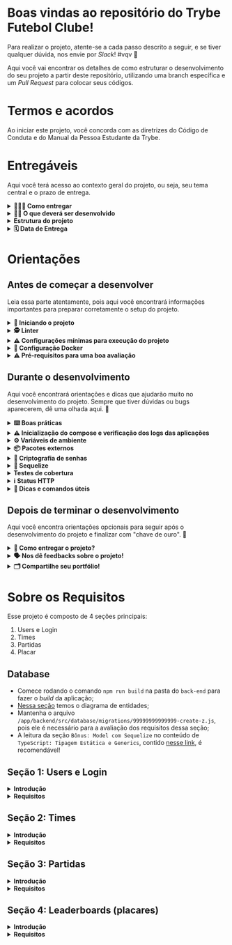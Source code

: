 # Boas vindas ao repositório do Trybe Futebol Clube!

Para realizar o projeto, atente-se a cada passo descrito a seguir, e se tiver qualquer dúvida, nos envie por _Slack_! #vqv 🚀

Aqui você vai encontrar os detalhes de como estruturar o desenvolvimento do seu projeto a partir deste repositório, utilizando uma branch específica e um _Pull Request_ para colocar seus códigos.

# Termos e acordos

Ao iniciar este projeto, você concorda com as diretrizes do Código de Conduta e do Manual da Pessoa Estudante da Trybe.

# Entregáveis

Aqui você terá acesso ao contexto geral do projeto, ou seja, seu tema central e o prazo de entrega.

<details>
  <summary><strong>🤷🏽‍♀️ Como entregar</strong></summary><br />

  Para entregar o seu projeto você deverá criar um *Pull Request* neste repositório.

  Lembre-se que você pode consultar nosso conteúdo sobre [Git & GitHub](https://app.betrybe.com/course/4d67f5b4-34a6-489f-a205-b6c7dc50fc16/) e nosso [Blog - Git & GitHub](https://blog.betrybe.com/tecnologia/git-e-github/) sempre que precisar!
</details>

<details>
<summary><strong>👨‍💻 O que deverá ser desenvolvido</strong></summary><br />

  ![Exemplo app front](assets/front-example.png)

  O `TFC` é um site informativo sobre partidas e classificações de futebol! ⚽️

  No time de desenvolvimento do `TFC`, seu *squad* ficou responsável por desenvolver uma API (utilizando o método `TDD`) e também integrar *- através do docker-compose -* as aplicações para que elas funcionem consumindo um banco de dados.

  Nesse projeto, você vai construir **um back-end dockerizado utilizando modelagem de dados através do Sequelize**. Seu desenvolvimento deve **respeitar regras de negócio** providas no projeto e **sua API deve ser capaz de ser consumida por um front-end já provido nesse projeto**.

  Para adicionar uma partida é necessário ter um _token_, portanto a pessoa deverá estar logada para fazer as alterações. Teremos um relacionamento entre as tabelas `teams` e `matches` para fazer as atualizações das partidas.

  O seu back-end deverá implementar regras de negócio para popular adequadamente a tabela disponível no front-end que será exibida para a pessoa usuária do sistema.

</details>

<details>
<summary><strong> Estrutura do projeto</strong></summary><br />

O projeto é composto de 4 entidades importantes para sua estrutura:

1️⃣ **Banco de dados:**
  - Será um container docker MySQL já configurado no docker-compose através de um serviço definido como `db`.
  - Tem o papel de fornecer dados para o serviço de _backend_.
  - Durante a execução dos testes sempre vai ser acessado pelo `sequelize` e via porta `3002` do `localhost`;
  - Você também pode conectar a um Cliente MySQL (Workbench, Beekeeper, DBeaver e etc), colocando as credenciais configuradas no docker-compose no serviço `db`.

2️⃣ **Back-end:**
 - Será o ambiente que você realizará a maior parte das implementações exigidas.
 - Deve rodar na porta `3001`, pois o front-end faz requisições para ele nessa porta por padrão;
 - Sua aplicação deve ser inicializada a partir do arquivo `app/backend/src/server.ts`;
 - Garanta que o `express` é executado e a aplicação ouve a porta que vem das variáveis de ambiente;
 - Todas as dependências extras (tal como `joi`, `boom`, `express-async-errors`...) devem ser listadas em `app/backend/packages.npm`.

3️⃣ **Front-end:**
  - O front já está concluído, não é necessário realizar modificações no mesmo. A única exceção será seu Dockerfile que precisará ser configurado.
  - Todos os testes a partir do requisito de login usam o `puppeteer` para simular uma pessoa acessando o site `http://localhost:3000/`;
  - O front se comunica com serviço de back-end pela url `http://localhost:3001` através dos endpoints que você deve construir nos requisitos.
  - Recomendamos que sempre que implementar um requisito no back-end acesse a página no front-end que consome a implementação para validar se está funcionando como esperado.

4️⃣ **Docker:**
  - O `docker-compose` tem a responsabilidade de unir todos os serviços conteinerizados (backend, frontend e db) e subir o projeto completo com o comando `npm run compose:up` ou `npm run compose:up:dev`;
  - Você **deve** configurar as `Dockerfiles` corretamente nas raízes do `front-end` e `back-end`, para conseguir inicializar a aplicação;

</details>

<details>
  <summary><strong> 🗓 Data de Entrega</strong></summary><br />

  * Projeto individual;
  * Serão `X` dias de projeto;
  * Data de entrega para avaliação final do projeto: `XX/XX/XXXX 14:00`.

</details>

# Orientações

## Antes de começar a desenvolver
Leia essa parte atentamente, pois aqui você encontrará informações importantes para preparar corretamente o setup do projeto.

<details>
<summary><strong> 🔰 Iniciando o projeto</strong></summary><br />

  1. Clone o repositório `Usar link SSH`

- Entre na pasta do repositório que você acabou de clonar:
  * `cd pasta-do-repositório`

  2. Instale as dependências [**Caso existam**]
  *`npm install`

  3. Crie uma branch a partir da branch `main`
 - Verifique se você está na branch `main`
  * Exemplo: `git branch`
- Se não estiver, mude para a branch `main`
  * Exemplo: `git checkout main`
- Agora crie uma branch à qual você vai submeter os `commits` do seu projeto

- Você deve criar uma branch no seguinte formato: `nome-de-usuario-nome-do-projeto`
  * Exemplo: `git checkout -b maria-sd-0x-trybe-futebol-clube`

  4. Adicione as mudanças ao _stage_ do Git e faça um `commit`
- Verifique que as mudanças ainda não estão no _stage_
  * Exemplo: `git status` (deve aparecer listada a pasta _maria_ em vermelho)
- Adicione o novo arquivo ao _stage_ do Git
        * Exemplo:
          * `git add .` (adicionando todas as mudanças - _que estavam em vermelho_ - ao stage do Git)
          * `git status` (deve aparecer listado o arquivo _maria/README.md_ em verde)
- Faça o `commit` inicial
  * Exemplo:
          * `git commit -m 'iniciando o projeto x'` (fazendo o primeiro commit)
          * `git status` (deve aparecer uma mensagem tipo _nothing to commit_ )

  5. Adicione a sua branch com o novo `commit` ao repositório remoto
- Usando o exemplo anterior: `git push -u origin joaozinho-sd-0x-trybe-futebol-clube`

  6. Crie um novo `Pull Request` _(PR)_
- Vá até a página de _Pull Requests_ do [repositório no GitHub](https://github.com/tryber/sd-0x-project-[nome-do-projeto]/pulls)
- Clique no botão verde _"New pull request"_
- Clique na caixa de seleção _"Compare"_ e escolha a sua branch **com atenção**
- Clique no botão verde _"Create pull request"_
- Adicione uma descrição para o _Pull Request_ e clique no botão verde _"Create pull request"_
- Volte até a [página de _Pull Requests_ do repositório](https://github.com/tryber/sd-0x-project-[nome-do-projeto]/pulls) e confira que o seu _Pull Request_ está criado

</details>

<details>
<summary><strong>🕵️ Linter</strong></summary><br />

Para garantir a qualidade do código, usaremos o [ESLint](https://eslint.org/) para fazer a sua análise estática.

Este projeto já vem com as dependências relacionadas ao _linter_ configuradas nos arquivos `package.json` nos seguintes caminhos:

- `sd-0x-trybe-futebol-clube/app/backend/package.json`

Para rodar o `ESLint` em um projeto, basta executar o comando `npm install` dentro do projeto e depois `npm run lint`. Se a análise do `ESLint` encontrar problemas no seu código, tais problemas serão mostrados no seu terminal. Se não houver problema no seu código, nada será impresso no seu terminal.

Você também pode instalar o plugin do `ESLint` no `VSCode`: bastar ir em extensions e baixar o [plugin `ESLint`](https://marketplace.visualstudio.com/items?itemName=dbaeumer.vscode-eslint).

⚠️**Atenção:** Pull Requests com issues de linter não serão avaliadas. Atente-se para resolvê-las antes de finalizar o desenvolvimento.

</details>



<details>
<summary><strong> ⚠️ Configurações mínimas para execução do projeto</strong></summary><br />

Na sua máquina você deve ter:

 - Sistema Operacional Distribuição Unix
 - Node versão 16
 - Docker
 - Docker-compose versão >=1.29.2

➡️ O `node` deve ter versão igual ou superior à `16.15.0 LTS`:
  - Para instalar o nvm, [acesse esse link](https://github.com/nvm-sh/nvm#installing-and-updating);
  - Rode os comandos abaixo para instalar a versão correta de `node` e usá-la:
    - `nvm install 16 --lts`
    - `nvm use 16`
    - `nvm alias default 16`

➡️ O`docker-compose` deve ter versão igual ou superior à`ˆ1.29.2`:
  * Use esse [link de referência para realizar a instalação corretamente no ubuntu](https://app.betrybe.com/course/back-end/docker/orquestrando-containers-com-docker-compose/6e8afaef-566a-47f2-9246-d3700db7a56a/conteudo/0006a231-1a10-48a2-ac82-9e03e205a231/instalacao/abe40727-6310-4ad8-bde6-fd1e919dadc0?use_case=side_bar);
  * Acesse o [link da documentação oficial com passos para desinstalar] (https://docs.docker.com/compose/install/#uninstallation) caso necessário.

</details>

<details>
<summary><strong>🐳 Configuração Docker</strong></summary><br />

  ### Docker e Docker-compose

  ⚠ O seu docker-compose precisa estar na versão 1.29 ou superior.  ⚠
[Veja aqui a documentação para atualizar o docker-compose.](https://docs.docker.com/compose/install/)

⚠️ **Crie os arquivos dockerfile:**

  - As pastas `frontend/` e `backend/` devem possuir um arquivo `Dockerfile` cada, configurados corretamente para a aplicação começar a rodar. Sem essa etapa concluída o _docker-compose_ não irá funcionar.

⚠️ **Atenção:**

- Seu projeto vai conter um arquivo `docker-compose.yml` que será utilizado pelo avaliador para realizar o _build_ da aplicação, você **não** deve alterá-lo ou excluí-lo.
- O arquivo `docker-compose.yml` também pode ser utilizado para executar a aplicação na sua máquina local, para isso é necessário executar o comando `npm run compose:up` na raiz do projeto.
- Recomendamos que enquanto desenvolve o projeto prefira o usar o comando `npm run compose:up:dev` pois, diferente do comando anterior, este comando está configurado para compartilhar volumes com o _docker_ e também utiliza o _script_ que realiza o _live-reload_ ao fazer modificações no _back-end_. Somente quando instalar uma nova depêndencia ou alterar algum arquivo na raiz do backend, você deverá realizar o re-build do seu compose, pois o volume está mapeando somente alterações dentro da pasta `src` Você pode verificar essas configurações explorando o arquivo `docker-compose.dev.yml` e comparar com `docker-compose.yml`


>  👀 **De olho na dica:**
> Lembre-se, você pode revisitar os conteúdos sobre Docker:
> - [Dockerfile](https://app.betrybe.com/course/back-end/docker/manipulacao-e-criacao-de-imagens-no-docker/e92d2393-3508-43ab-8a67-2b2516d25864) (Seção Dockerfile - Comandos Básicos)
> - [docker-compose](https://app.betrybe.com/course/back-end/docker/orquestrando-containers-com-docker-compose/6e8afaef-566a-47f2-9246-d3700db7a56a) (Seção Compose File - Parte I)
> - [Manipulação e Criação de Imagens no Docker](https://app.betrybe.com/course/back-end/docker/manipulacao-e-criacao-de-imagens-no-docker/e92d2393-3508-43ab-8a67-2b2516d25864)
</details>

<details>
  <summary><strong>⚠️ Pré-requisitos para uma boa avaliação</strong></summary><br />



 ▶️ **Premissas gerais:**

Considere que para TODOS OS REQUISITOS, EXCETO os de testes de cobertura:
 - Dentro do container `app_backend`, o avaliador irá verificar:
    - **Que é possível rodar o `tsc` ("TypeScript Compiler") sem erros**, através do script `npm run build`, da própria aplicação back-end;
      - **Que o `tsc` deve gerar um arquivo `./build/database/config/database.js`** dentro do container `app_backend`;
      - Considere a leitura da seção `Bônus: Model com Sequelize` no conteúdo de *TypeScript*: `Tipagem Estática e Generics` [nesse link](https://app.betrybe.com/course/back-end/typescript/tipagem-estatica-e-generics/68eccf60-a982-4455-837d-da31e8726be5).
    - **Que é possível restaurar e popular o banco de dados** utilizando o `sequelize-cli`, a partir do arquivo de configuração `./build/database/config/database.js`, utilizando o script `npm run db:reset`, da própria aplicação back-end.
      - ⚠️ Note:
        -  Os seeds já foram providos em `./app/backend/src/database/seeders`, **porém, precisam ser renomeados** *(remoção do underline (`_`), do final do arquivo)* para que possam ser reconhecidos pelo `sequelize-cli`, a medida que as respectivas `migrations` forem criadas;
        - Existe uma `migration` com nome `./app/backend/src/database/migrations/99999999999999-create-z.js` responsável por indicar que o banco foi criado corretamente e está funcionando. **Não apague ou renomeie essa migration**;

⚠️ Configurar o `Dockerfile`, do _front-end_ e _back-end_, **não** será suficientes para que a aplicação execute corretamente. Também será necessário criar as _migrations_ e descomentar o underscore (`_`) nas _seeders_, para que seu projeto seja executável via Docker.

⚠️ **A partir do 3º requisito**, a aplicação de front-end deve estar **rodando em um container**, de forma que a mesma tentará consumir sua aplicação back-end (**que deve estar saudável**, considerando os pontos anteriores).

⚠️ Para que esse projeto seja avaliado corretamente, **sua aplicação deve ter um funcionamento mínimo**. Isso porque o avaliador **vai executar um teste de usabilidade E2E** (End-to-end, ou Ponto a ponto).

> Leia mais sobre esse tipo de teste [nesse link](https://app.betrybe.com/course/real-life-engineer/e2e_tests_puppeteer)*, acompanhado de validações adicionais *(Compilação do TypeScript e inicialização do Sequelize)* que podem ser acompanhados pelo uso do script `npm run test:debug`;

</details>

## Durante o desenvolvimento

Aqui você encontrará orientações e dicas que ajudarão muito no desenvolvimento do projeto. Sempre que tiver dúvidas ou bugs aparecerem, dê uma olhada aqui. 👀

<details>
<summary><strong> ⌨️ Boas práticas </strong></summary><br/>

* Versione seu projeto

  * Faça `commits` das alterações que você fizer no código regularmente;

  * Lembre-se de sempre após um (ou alguns) `commits` atualizar o repositório remoto.

  * Os comandos que você utilizará com mais frequência são:
    1. `git status` _(para verificar o que está em vermelho - fora do stage - e o que está em verde - no stage)_;
    2. `git add` _(para adicionar arquivos ao stage do Git)_;
    3. `git commit` _(para criar um commit com os arquivos que estão no stage do Git)_;
    4. `git push -u nome-da-branch` _(para enviar o commit para o repositório remoto na primeira vez que fizer o `push` de uma nova branch)_;
    5. `git push` _(para enviar o commit para o repositório remoto após o passo anterior)_.

</details>

<details>
<summary><strong> ⚠️ Inicialização do compose e verificação dos logs das aplicações </strong></summary><br />

- Considerando o uso do parâmetro `healthcheck` em cada container do seu `docker-compose.yml`, a inicialização dos containers deve aguardar o comando de status de saúde (o que valida se aquele container está operacional ou não):
  - No container `db`, representado por um comando `ping` no banco de dados;
  - No back-end, representado por um comando `lsof`, que vai procurar aplicações ativas na porta definida (por padrão, no caso `3001`);
  - No front-end, representado por um comando `lsof`, que vai procurar aplicações ativas na porta definida (por padrão, no caso `3000`).

- Caso os containers respeitem as premissas anteriores, os mesmos devem ser criados sem maiores problemas:

![Criação dos containers concluída com sucesso!](assets/compose-status-01.png)

- Em caso de algum problema (no back-end, por exemplo), você deve se deparar com alguma mensagem do tipo:

![Erro no status de saúde do container do back-end](assets/compose-status-03.png)

> ⚠️ Lembre-se, não cabe ao avaliador de usabilidade dizer qual é o problema específico na sua aplicação, **portanto, cabe aqui investigar o problema**, sempre considerando as premissas anteriores.
- Nesse caso, a partir da pasta `./app` (onde está seu *docker-compose*), é possível rodar o comando `docker-compose logs` (Para ver todos os status) ou `docker-compose logs <nome-do-seu-serviço>` (Para mostrar somente o de um escopo específico).
  - ⚠️ é indicado remover o parâmetro `restart: 'always'` do seu serviço, para que o mesmo não polua seus logs;
  - No nosso contexto, rodando o comando `docker-compose logs backend`:

![docker-compose logs backend](assets/compose-status-04.png)

> Aqui não houve problema com o `tsc`, porém a senha para acesso ao banco pelo sequelize estava errada.

 #### ⚠️ **Inicie seu `docker-compose` antes de testar localmente!** ⚠️

  Os testes vão utilizar a sua aplicação do compose para fazer as validações, portanto **é essencial que ela esteja funcionando corretamente** para que os testes passem!

  - Para isso, garanta que as aplicações, tanto do back, quanto do front-end, possuem arquivos `Dockerfile` válidos;
  - Utilize os scripts de apoio `npm run compose:up` / `npm run compose:down`, para facilitar a execução do seu *compose*.

</details>

<details id='Variaveis-de-ambiente'>
<summary><strong> ⚙️ Variáveis de ambiente </strong></summary><br />

  **No diretório `app/backend/` renomeie o arquivo `.env.example` para `.env` e configure os valores de acordo com o cenário do seu ambiente (credenciais de banco de dados, secrets desejadas e etc)**. Isso vai permitir que você inicialize a aplicação fora do _container_ e ela se conecte com seu banco local caso deseje.
 > `./app/backend/.env.example`
  ```txt
  JWT_SECRET=jwt_secret
  APP_PORT=3001
  DB_USER=seu_user
  DB_PASS=sua_senha
  DB_HOST=localhost
  DB_PORT=3306
  ```

  **⚠️ Variáveis de ambiente além das especificadas acima não são suportadas, pois não são esperadas pelo avaliador do projeto. ⚠️**

  **⚠️ Não defina variável de ambiente para o nome do banco, o mesmo deve se manter com o nome `TRYBE_FUTEBOL_CLUBE`. ⚠️**

</details>

<details>
<summary><strong> 📦 Pacotes externos</strong></summary><br />

* ⚠️ **As alterações que você fizer no arquivo `app/backend/packages.json` serão descartadas no momento da avaliação, caso queira instalar pacotes adicionais ao back-end, utilize o arquivo `app/backend/packages.npm`, separando os pacotes por espaços ou quebras de linha.** Exemplo:

  ```text
  joi
  cors
  @types/cors
  ```

</br>

</details>

<details id='Criptografia-de-senhas'>
<summary><strong>🔐 Criptografia de senhas </strong></summary><br />

⚠️ A biblioteca utilizada para criptografar a senha no banco de dados é a `bcryptjs` [bcryptjs npm](https://www.npmjs.com/package/bcryptjs) e que já vem instalada no projeto e não deve ser alterada ou substituída. Recomendamos que explore os recursos da biblioteca na documentação para implementar no projeto ao cadastrar um usuário e ao realizar login ⚠️

</details>

<details id='sequelize'>
  <summary><strong>🎲 Sequelize</strong></summary>
  <br/>

  Para o desenvolvimento, o time de produto disponibilizou um *Diagrama de Entidade-Relacionamento (DER)* para construir a modelagem do banco de dados. Com essa imagem você já consegue saber:
  - Como nomear suas tabelas e colunas;
  - Quais são os tipos de suas colunas;
  - Relações entre tabelas.

    ![Exemplo banco de dados](assets/er-diagram.png)

  ⚠️ O `package.json` do diretório `app/backend` contém um script `db:reset` que é responsável por "dropar" o banco, recriar e executar as _migrations_ e _seeders_. Você pode executá-lo com o commando `npm run db:reset` se por algum motivo precisar recriar a base de dados;

  ⚠️ Já existem _seeders_ prontas em `app/backend/src/database/seeders`. Você também pode usá-las como referência para criar suas _migrations_ de acordo com os campos e tabelas que as _seeders_ irão popular.  Assim que criar uma _migration_ você deve renomear a _seeder_ correspondente retirando o underline (`_`) ao fim dela, assim o script `db:reset` vai usá-la nos testes e você se certificará se sua _migration_ funcionou como o esperado.

  ⚠️ Quaisquer execução referente ao sequelize-cli deve ser realizada dentro do diretório `app/backend`. Certifique-se de que antes de rodar comandos do sequelize já exista uma versão compilada do back-end (diretório `app/build`), caso contrário basta executar `npm run build` para compilar. O sequelize só funcionará corretamente se o projeto estiver compilado.

  ⚠️ **O sequelize já foi inicializado, portanto NÃO é necessário executar o `sequelize init` novamente**

</details>


<details id='testes-de-cobertura'>
  <summary><strong> Testes de cobertura </strong></summary><br/>

  A construção de testes de cobertura no back-end deve ser feita em *TypeScript*, utilizando `mocha`, `chai` e `sinon`, na pasta `app/backend/src/tests/`, conforme o exemplo em `app/backend/src/tests/change.me.test.ts` *(aqui considerando um teste de integração)*:

  ```typescript
  import * as sinon from 'sinon';
  import * as chai from 'chai';
  // @ts-ignore
  import chaiHttp = require('chai-http');

  import { app } from '../app';
  import Example from '../database/models/ExampleModel';

  import { Response } from 'superagent';

  chai.use(chaiHttp);

  const { expect } = chai;

  describe('Seu teste', () => {
    /**
     * Exemplo do uso de stubs com tipos
     */

    // let chaiHttpResponse: Response;

    // before(async () => {
    //   sinon
    //     .stub(Example, "findOne")
    //     .resolves({
    //       ...<Seu mock>
    //     } as Example);
    // });

    // after(()=>{
    //   (Example.findOne as sinon.SinonStub).restore();
    // })

    // it('...', async () => {
    //   chaiHttpResponse = await chai
    //      .request(app)
    //      ...

    //   expect(...)
    // });

    it('Seu sub-teste', () => {
      expect(false).to.be.eq(true);
    });
  });
  ```

  Os testes devem cobrir todos os arquivos contidos em `app/backend/src`, com exceção daqueles que já foram entregues com o projeto.

  Para rodar testes de cobertura no seu back-end, utilize o comando: `npm run test:coverage`.

</details>

<details>
  <summary><strong>ℹ️ Status HTTP</strong></summary><br />

  Tenha em mente que todas as "respostas" devem respeitar os [status do protocolo HTTP](https://developer.mozilla.org/pt-BR/docs/Web/HTTP/Status), com base no que o REST prega.

  Alguns exemplos:

  - Requisições que precisam de token mas não o receberam devem retornar um código de `status 401`;

  - Requisições que não seguem o formato pedido pelo servidor devem retornar um código de `status 400`;

  - Um problema inesperado no servidor deve retornar um código de `status 500`;

  - Um acesso ao criar um recurso, no nosso caso usuário ou partida, deve retornar um código de `status 201`.

  - Quando solicitado algo que não existe no banco, deve retornar um código de `status 404`.

</details>


<details>
  <summary><strong> 👀 Dicas e comandos úteis </strong></summary><br />

  - Quando um Workspace é inicializado na raiz do projeto, são apresentados alguns erros no Typescript. Para que o editor consiga sincronizar corretamente as configurações do `tsconfig.json`, é necessário iniciar um novo Workspace dentro do diretório `backend`.  Sempre que o VSCode apresentar algum erro de configuração do Typescript, certifique-se de que está usando o Workspace correto.
  - Ao rodar o comando `npm install` na pasta raiz do projeto você automaticamente estará **instalando suas aplicações (front e back)**;
  - Você pode **instalar suas aplicações (front e back)** rodando o comando `npm run install:apps` na pasta raiz do projeto;
  - Você pode rodar o avaliador **mostrando as operações que o navegador vai fazer no front-end** durante os testes E2E utilizando o comando `npm run test:browser`;
  - Você pode **debugar alguns erros do avaliador** (como por exemplo a validação do banco de dados, ou da compilação do TS), onde são *printadas* na tela algumas infos adicionais, utilizando o comando `npm run test:debug`;
  - Você pode **subir ou descer uma aplicação do compose**, utilizando `npm run` com os scripts `compose:up`, `compose:down`, ou `compose:up:dev`, `compose:down:dev`;
  - Os comando de _compose_ anteriores estão configurados para executar o _docker-compose_ com o terminal desanexado (detached mode `-d`). Caso queira acompanhar os logs de um serviço em tempo real pelo terminal, basta executar `npm run logs [nome_do_servico]` onde _nome_do_servico_ é opcional e pode receber os serviços _backend_, _frontend_ ou _db_
  - Para criação da API com TS + POO, **recomenda-se fazer ou relembrar os exercícios** do conteúdo de POO e SOLID, especificamente o do dia de `SOLID - Introdução e Princípios S, O e D`, [nesse link](https://app.betrybe.com/course/back-end/poo-solid/solid-introducao-e-principios-s-o-e-d/d63831d8-f791-447d-9227-29e3b0ad6130/exercicios/afe9bcbb-769e-4a68-9e67-9267f631f83d).

</details>

## Depois de terminar o desenvolvimento

Aqui você encontra orientações opcionais para seguir após o desenvolvimento do projeto e finalizar com "chave de ouro". 🔑

<details>
  <summary><strong>🤝 Como entregar o projeto?</strong></summary><br/>

  Para "entregar" seu projeto, siga os passos a seguir:

  - Vá até a página DO SEU Pull Request, adicione a label de "code-review" e marque seus colegas
    - No menu à direita, clique no *link* "Labels" e escolha a label code-review
    - No menu à direita, clique no *link* "Assignees" e escolha o seu usuário
    - No menu à direita, clique no *link* "Reviewers" e digite students, selecione o time tryber/students-sd-0x

 ➡️ Se ainda houver alguma dúvida sobre como entregar seu projeto, [aqui tem um video explicativo](https://vimeo.com/362189205).

⚠️**Atenção:** lembre-se de garantir que todas as _issues_ comentadas pelo Linter estão resolvidas!

</details>

<details>
  <summary><strong>🗣 Nos dê feedbacks sobre o projeto!</strong></summary><br />

Ao finalizar e submeter o projeto, não se esqueça de avaliar sua experiência preenchendo o formulário.
**Leva menos de 3 minutos!**

[FORMULÁRIO DE AVALIAÇÃO DE PROJETO](https://be-trybe.typeform.com/to/ZTeR4IbH)

⚠️**Atenção** o avaliador automático não necessariamente avalia seu projeto na ordem em que os requisitos aparecem no readme. Isso acontece para deixar o processo de avaliação mais rápido. Então, não se assuste se isso acontecer, ok?

</details>

<details>
  <summary><strong>🗂 Compartilhe seu portfólio!</strong></summary><br />

  Você sabia que o LinkedIn é a principal rede social profissional e compartilhar o seu aprendizado lá é muito importante para quem deseja construir uma carreira de sucesso? Compartilhe esse projeto no seu LinkedIn, marque o perfil da Trybe (@trybe) e mostre para a sua rede toda a sua evolução.


<br/>
</details>
</details>

# Sobre os Requisitos

Esse projeto é composto de 4 seções principais:
1. Users e Login
2. Times
3. Partidas
4. Placar

## Database
  - Comece rodando o comando `npm run build` na pasta do `back-end` para fazer o _build_ da aplicação;
  - [Nessa seção](#sequelize) temos o diagrama de entidades;
  - Mantenha o arquivo `/app/backend/src/database/migrations/99999999999999-create-z.js`, pois ele é necessário para a avaliação dos requisitos dessa seção;
  - A leitura da seção `Bônus: Model com Sequelize` no conteúdo de `TypeScript: Tipagem Estática e Generics`, contido [nesse link](https://app.betrybe.com/course/back-end/typescript/tipagem-estatica-e-generics/68eccf60-a982-4455-837d-da31e8726be5), é recomendável!

## Seção 1: Users e Login

<details>
  <summary><strong> Introdução </strong></summary>

- A rota utilizada deve ser (`/login`);

- A rota deve receber os campos `email` e `password` e esses campos devem ser validados no banco de dados:
  - O campo `email` deve receber um email válido;
  - O Campo `password` deve ter mais de 6 caracteres.

- O body da requisição deve conter o seguinte formato:
  ```json
  {
    "email": "string",
    "password": "string"
  }
  ```

</details>

<details>
  <summary><strong> Requisitos </strong></summary>

### 1 - Desenvolva em `/app/backend/src/database` nas pastas correspondentes, uma migration e um model para a tabela `users`

  - O avaliador consultará os dados da tabela `users`, verificando se ela contém os dados iniciais corretos. [Nessa seção](#sequelize) temos o diagrama de entidades;

### 2 - (`TDD`) Desenvolva testes que cubram no mínimo 5% dos arquivos back-end em `/src`, com um mínimo de 7 linhas cobertas

  **Sugestões:**
  - Baseando-se no contrato do endpoint `/login` **do próximo requisito**, inicie um teste de integração utilizando a metodologia `TDD` com a implementação do requisito seguinte;
  - Nesse primeiro momento, foque em desenvolver o que pede o requisito, progredindo gradualmente a partir disso;
  - Para tanto, utilize/altere o arquivo de referência `app/backend`/src`/tests/change.me.test.ts`;
  - Veja a seção de [Testes de cobertura](#testes-de-cobertura) para mais detalhes.

### 3 - Desenvolva o endpoint `/login` no back-end de maneira que ele permita o acesso com dados válidos no front-end

  - A rota de ser do tipo `POST`;

  - O avaliador verificará se é possível fazer o login com dados corretos e que, após o acesso, será redirecionado para a tela de jogos.

- As senhas que existem no banco de dados estão encriptadas. Veja a [seção de Criptografia de Senhas](#Criptografia-de-senhas) para mais detalhes de como comparar a senha do banco com a senha do corpo da requisição.

- Se o login foi feito com sucesso, o resultado retornado deverá ser similar ao exibido abaixo, com um status http `200`:
  ```json
  {
    "token": "eyJhbGciOiJIUzI1NiIsInR5cCI6IkpXVCJ9.eyJpZCI6MSwicm9sZSI6ImFkbWluIiwiaWF0IjoxNjU0NTI3MTg5fQ.XS_9AA82iNoiVaASi0NtJpqOQ_gHSHhxrpIdigiT-fc" // Aqui deve ser o token gerado pelo backend.
  }
  ```

### 4 - (`TDD`) Desenvolva testes que cubram no mínimo 10% dos arquivos back-end em `/src`, com um mínimo de 19 linhas cobertas

  **Sugestão:**
  - Evolua os testes de integração da sua rota `/login`, utilizando o método `TDD`, agora considerando **o contrato do próximo requisito**.

### 5 - Desenvolva o endpoint `/login` no back-end de maneira que ele não permita o acesso sem informar um email no front-end

  - O avaliador verificará se fazer o login sem um email, haverá o retorno de status _bad request_.

  - Se o login não tiver o campo "email", o resultado retornado deverá ser a mensagem abaixo, com um status http `400`:
  ```json
    { "message": "All fields must be filled" }
  ```

### 6 - (`TDD`) Desenvolva testes que cubram no mínimo 15% dos arquivos back-end em `/src`, com um mínimo de 25 linhas cobertas

  **Sugestão:**
  - Evolua os testes de integração da sua rota `/login`, utilizando o método `TDD`, agora considerando **o contrato do próximo requisito**.

### 7 - Desenvolva o endpoint `/login` no back-end de maneira que ele não permita o acesso sem informar uma senha no front-end

  - O avaliador verificará se fazer login sem senha, o retorno será status _bad request_.

  - Se o login não tiver o campo "password", o resultado retornado deverá ser conforme exibido abaixo, com um status http `400`:
  ```json
    { "message": "All fields must be filled" }
  ```


### 8 - (`TDD`) Desenvolva testes que cubram no mínimo 20% dos arquivos back-end em `/src`, com um mínimo de 35 linhas cobertas

  **Sugestão:**
  - Evolua os testes de integração da sua rota `/login`, utilizando o método `TDD`, agora considerando **o contrato do próximo requisito**.

### 9 - Desenvolva o endpoint `/login` no back-end de maneira que ele não permita o acesso com um email inválido no front-end

  - O avaliador verificará se fazer o login com um email incorreto retornará status não-autorizado.

  - Se o login tiver o "email" **inválido**, o resultado retornado será similar ao exibido abaixo, com um status http `401`:
  ```json
    { "message": "Incorrect email or password" }
  ```


### 10 - (`TDD`) Desenvolva testes que cubram no mínimo 30% dos arquivos back-end em `/src`, com um mínimo de 45 linhas cobertas

  **Sugestão:**
  - Evolua os testes de integração da sua rota `/login`, utilizando o método `TDD`, agora considerando **os contratos dos próximos dois requisitos**.

### 11 - Desenvolva o endpoint `/login` no back-end de maneira que ele não permita o acesso com uma senha inválida no front-end

  - O avaliador verificará se fazer o login com uma senha incorreta retornará status não-autorizado.

  - Se o login tiver a "senha" **inválida**, o resultado retornado deverá ser conforme exibido abaixo, com um status http `401`:
  ```json
    { "message": "Incorrect email or password" }
  ```

### 12 - Desenvolva o endpoint `/login/validate` no back-end de maneira que ele retorne os dados corretamente no front-end

  - Deve ser uma rota `GET` que receba um `header` com parâmetro `authorization`, onde ficará armazenado o token gerado no login;

  - O avaliador verificará se ao tentar bater na rota com um token válido, o mesmo retornará o tipo de usuário.

  A resposta deve ser de status `200` com um `objeto` contendo a `role` do *user*:
  ```json
    { "role": "admin" }
  ```

</details>

## Seção 2: Times

<details>
  <summary><strong> Introdução </strong></summary>

 - Os requisitos a seguir consideram o consumo da rota `/teams` para retornar os nomes dos times associados à partida na renderização do front-end

</details>

<details>
  <summary><strong> Requisitos </strong></summary>

### 13 - (`TDD`) Desenvolva testes que cubram no mínimo 45% dos arquivos back-end em `/src`, com um mínimo de 70 linhas cobertas

  **Sugestão:**
  - Crie um novo teste de integração, agora da sua rota `/teams`, utilizando o método `TDD`, considerando **os contratos dos próximos dois requisitos**. [Nessa seção](#sequelize) temos o diagrama de entidades.

### 14 - Desenvolva em `/app/backend/src/database` nas pastas correspondentes, uma migration e um model para a tabela de `teams`

  - O avaliador consultará os dados da tabela `teams`, verificando se ela contém os dados iniciais corretos. [Nessa seção](#sequelize) temos o diagrama de entidades.

### 15 - Desenvolva o endpoint `/teams` no back-end de forma que ele possa retornar todos os times corretamente

  - Deve ser uma rota `GET` com resposta com status `200` e com um `json` contendo o retorno no seguinte modelo:

```json
[
  {
    "id": 1,
    "teamName": "Avaí/Kindermann"
  },
  {
    "id": 2,
    "teamName": "Bahia"
  },
  {
    "id": 3,
    "teamName": "Botafogo"
  },
  ...
]
```

### 16 - Desenvolva o endpoint `/teams/:id` no back-end de forma que ele possa retornar dados de um time específico

  - Deve ser uma rota `GET` com resposta com status `200` e com um `json` contendo o retorno no seguinte modelo:

```json
{
  "id": 5,
  "teamName": "Cruzeiro"
}
```

### 17 - (`TDD`) Desenvolva testes que cubram no mínimo 60% dos arquivos back-end em `/src`, com um mínimo de 80 linhas cobertas

  **Sugestão:**
  - Crie um novo teste de integração, agora da sua rota `/matches`, utilizando o método `TDD`, agora considerando **os contratos dos próximos três requisitos**.

</details>

## Seção 3: Partidas

<details>
  <summary><strong> Introdução </strong></summary>

  - Para os requisitos de criação de partidas, é necessário que a rota `/matches` funcione corretamente.

</details>

<details>
  <summary><strong> Requisitos </strong></summary>

### 18 - Desenvolva em `/app/backend/src/database` nas pastas correspondentes, uma migration e um model para a tabela de `matches`

  - O avaliador consultará os dados da tabela `matches`, verificando se ela contém os dados iniciais corretos. [Nessa seção](#sequelize) temos o diagrama de entidades.

### 19 - Desenvolva o endpoint `/matches` de forma que os dados apareçam corretamente na tela de partidas no front-end.

  - A rota deve ser um `GET` e retorna uma lista de partidas;

  - Será validado que a página apresentará todos os dados de partidas sem nenhum filtro.

    Exemplo de retorno:
    ```json
    [
      {
        "id": 1,
        "homeTeam": 16,
        "homeTeamGoals": 1,
        "awayTeam": 8,
        "awayTeamGoals": 1,
        "inProgress": false,
        "teamHome": {
          "teamName": "São Paulo"
        },
        "teamAway": {
          "teamName": "Grêmio"
        }
      },
      ...
      {
        "id": 41,
        "homeTeam": 16,
        "homeTeamGoals": 2,
        "awayTeam": 9,
        "awayTeamGoals": 0,
        "inProgress": true,
        "teamHome": {
          "teamName": "São Paulo"
        },
        "teamAway": {
          "teamName": "Internacional"
        }
      }
    ]
    ```

  - **OBS:** Você deverá definir os relacionamentos para ```teamHome``` e ```teamAway``` somente na model de partidas.

### 20 - Desenvolva o endpoint `/matches` de forma que seja possível filtrar as partidas em andamento na tela de partidas do front-end

  - A rota deverá ser do tipo `GET` e retornar uma lista de partidas filtradas;

  - Será validado que, ao escolher a opção de partidas em andamento, serão filtradas todas as partidas em andamento;

  - Essa requisição deverá usar `query string` para definir o parâmetro:
    ex: `matches?inProgress=true`

  Exemplo de retorno da requisição:
  ```json
  [
    {
      "id": 41,
      "homeTeam": 16,
      "homeTeamGoals": 2,
      "awayTeam": 9,
      "awayTeamGoals": 0,
      "inProgress": true,
      "teamHome": {
        "teamName": "São Paulo"
      },
      "teamAway": {
        "teamName": "Internacional"
      }
    },
    {
      "id": 42,
      "homeTeam": 6,
      "homeTeamGoals": 1,
      "awayTeam": 1,
      "awayTeamGoals": 0,
      "inProgress": true,
      "teamHome": {
        "teamName": "Ferroviária"
      },
      "teamAway": {
        "teamName": "Avaí/Kindermann"
      }
    }
  ]
  ```

### 21 - Desenvolva o endpoint `/matches` de forma que seja possível filtrar as partidas finalizadas na tela de partidas do front-end

  - A rota deverá ser do tipo `GET` e retornar uma lista de partidas filtradas;

  - Será validado que,ao escolher a opção de partidas finalizadas, serão filtradas todas as partidas finalizadas;

  - Essa requisição deverá usar `query string` para definir o parâmetro.
    ex: `matches?inProgress=false`

  Exemplo de retorno da requisição:
  ```json
  [
    {
      "id": 1,
      "homeTeam": 16,
      "homeTeamGoals": 1,
      "awayTeam": 8,
      "awayTeamGoals": 1,
      "inProgress": false,
      "teamHome": {
        "teamName": "São Paulo"
      },
      "teamAway": {
        "teamName": "Grêmio"
      }
    },
    {
      "id": 2,
      "homeTeam": 9,
      "homeTeamGoals": 1,
      "awayTeam": 14,
      "awayTeamGoals": 1,
      "inProgress": false,
      "teamHome": {
        "teamName": "Internacional"
      },
      "teamAway": {
        "teamName": "Santos"
      }
    }
  ]
  ```

### 22 - (`Bônus`; `TDD`) Desenvolva testes que cubram no mínimo 80% dos arquivos back-end em `/src`, com um mínimo de 100 linhas cobertas

  **Sugestão:**
  - Evolua os testes de integração da sua rota `/matches`, utilizando o método `TDD`, agora considerando **o contrato dos próximos requisitos**.

### 23 - Desenvolva o endpoint `/matches` de modo que seja possível salvar uma partida com o status de inProgress como true no banco de dados

  - A rota deverá ser do tipo `POST` e retornar a partida inserida no banco de dados;

  - Será validado que é possível salvar um jogo no banco de dados e ver o jogo na página de jogos;

  - A partida só pode ser criada com token JWT validado;

  - O corpo da requisição terá o seguinte formato:
  ```json
  {
    "homeTeam": 16, // O valor deve ser o id do time
    "awayTeam": 8, // O valor deve ser o id do time
    "homeTeamGoals": 2,
    "awayTeamGoals": 2
  }
  ```

  - Caso a partida seja inserida com sucesso, deve-se retornar os dados da partida, com _status_ `201`:

  ```json
  {
    "id": 1,
    "homeTeam": 16,
    "homeTeamGoals": 2,
    "awayTeam": 8,
    "awayTeamGoals": 2,
    "inProgress": true,
  }
  ```

### 24 - Desenvolva o endpoint `/matches/:id/finish` de modo que seja possível alterar o status inProgress de uma partida para false no banco de dados

  - A rota deve ser do tipo `PATCH`;

  - Será recebido o `id` pelo parâmetro da URL;

  - Será validado que, ao finalizar uma partida, a alteração é feita no banco de dados e na página.

  - Deve-se retornar, com um status `200`, a seguinte mensagem:

  ```json
  { "message": "Finished" }
  ```

### 25 - Desenvolva o endpoint `/matches` de forma que não seja possível inserir uma partida com times iguais

  - Será validado que não é possível inserir uma partida com times iguais;

  - Não deve ser possível criar uma partida com o mesmo time, por exemplo: Barcelona x Barcelona. Caso isso ocorra, deve-se retornar, com um status `401`, a seguinte mensagem::

  ```json
  { "message": "It is not possible to create a match with two equal teams" }
  ```

### 26 - Desenvolva o endpoint `/matches` de forma que não seja possível inserir uma partida com um time que não existe na tabela teams

  - Será validado que não é possível inserir uma partida com um time que não existe na tabela teams;

  - Caso algum dos times não esteja cadastrado no banco de dados, deve-se retornar, com um status `404,` a seguinte mensagem:

  ```json
  { "message": "There is no team with such id!" }
  ```

### 27 - Desenvolva o endpoint `/matches` de forma que não seja possível inserir uma partida sem um token válido

  - Será validado que não é possível inserir uma partida com um token inválido;

  - Caso o token informado não seja válido, deve-se retornar, com um status `401`, a seguinte mensagem:

  ```json
  { "message": "Token must be a valid token" }
  ```

### 28 - Desenvolva o endpoint `/matches/:id` de forma que seja possível atualizar partidas em andamento

  - O endpoint deve ser do tipo `PATCH`;

  - Será recebido o `id` pelo parâmetro da URL;

  - Será avaliado que é possível alterar o resultado de uma partida.

  - O corpo da requisição terá o seguinte formato:
  ```json
  {
    "homeTeamGoals": 3,
    "awayTeamGoals": 1
  }
  ```
  - Será avaliado que é o endpoint responde à requisição com um status `200` e qualquer corpo.

</details>

## Seção 4: Leaderboards (placares)

<details>
  <summary><strong> Introdução </strong></summary>

  ▶️ Para construir a classificação dos times, devem ser seguidas as seguintes regras de negócios:

    - `Classificação`: Posição na classificação;
    - `Time`: Nome do time;
    - `P`: Total de Pontos;
    - `J`: Total de Jogos;
    - `V`: Total de Vitórias;
    - `E`: Total de Empates;
    - `D`: Total de Derrotas;
    - `GP`: Gols marcados a favor;
    - `GC`: Gols sofridos;
    - `SG`: Saldo total de gols;
    - `%`: Aproveitamento do time.

    <br/>

  - Todas as regras de negócio e cálculos necessários deverão ser realizados no seu back-end. A aplicação front-end apenas renderizará essas informações.

  - Para calcular o `Total de Pontos`, você deve levar em consideração que:

    - O time `vitorioso`: marcará +3 pontos;
    - O time `perdedor`: marcará 0 pontos;
    - Em caso de `empate`: ambos os times marcam +1 ponto.

  - Para o campo `Aproveitamento do time (%)`, que é a porcentagem de jogos ganhos, use a seguinte fórmula: `P/(J*3)*100`, onde:

    - `P`: Total de Pontos;
    - `J`: Total de Jogos.

    Obs.: O seu resultado deverá ser limitado a `duas casas decimais`.

  - Para calcular `Saldo de Gols` use a seguinte fórmula: `GP - GC`, onde:

    - `GP`: Gols marcados a favor;
    - `GC`: Gols sofridos.

  - O resultado deverá ser ordenado sempre de forma decrescente, levando em consideração a quantidade de pontos que o time acumulou. Em caso de empate no `Total de Pontos`, você deve levar em consideração os seguintes critérios para desempate:

  **Ordem para desempate**

  1º Total de Vitórias;
  2º Saldo de gols;
  3º Gols a favor;
  4º Gols sofridos.


  ⚠️ **Atenção:** ⚠️

  - Por padrão, as respostas de todos os seus endpoints deverão estar em inglês, mesmo que a renderização no front-end seja em português.
  - A sua tabela deverá renderizar **somente** as PARTIDAS que já foram FINALIZADAS!
**Os seguintes pontos serão avaliados:**

  ```
  - Se a lista de classificação está correta;
  - Se a regra de classificação se mantém mesmo com mudanças na classificação;
  - Se a tabela de classificação tem 10 colunas;
  - Se a tabela tem uma linha para cada time.
  ```

**Exemplo de retorno esperado:**

```json
[
  {
    "name": "Palmeiras",
    "totalPoints": 13,
    "totalGames": 5,
    "totalVictories": 4,
    "totalDraws": 1,
    "totalLosses": 0,
    "goalsFavor": 17,
    "goalsOwn": 5,
    "goalsBalance": 12,
    "efficiency": 86.67
  },
  {
    "name": "Corinthians",
    "totalPoints": 12,
    "totalGames": 5,
    "totalVictories": 4,
    "totalDraws": 0,
    "totalLosses": 1,
    "goalsFavor": 12,
    "goalsOwn": 3,
    "goalsBalance": 9,
    "efficiency": 80
  },
  {
    "name": "Santos",
    "totalPoints": 11,
    "totalGames": 5,
    "totalVictories": 3,
    "totalDraws": 2,
    "totalLosses": 0,
    "goalsFavor": 12,
    "goalsOwn": 6,
    "goalsBalance": 6,
    "efficiency": 73.33
  },
  ...
]
```

  - Os endpoints dessa seção, irão alimentar uma tabela idêntica ao exemplo abaixo no front-end:

    | Classificação | Time        | P   | J   | V   | E   | D   | GP  | GC  | SG  | %    |
    | ------------- | ----------- | --- | --- | --- | --- | --- | --- | --- | --- | ---- |
    | 1             | Ferroviária | 38  | 15  | 12  | 2   | 1   | 44  | 13  | 31  | 84.4 |

</details>

<details>
  <summary><strong> Requisitos </strong></summary>

## Leaderboard Home

### 29 - Desenvolva o endpoint `/leaderboard/home` de forma que seja possível filtrar as classificações dos times `da casa` na tela de classificação do front-end com os dados iniciais do banco de dados

  - O endpoint deverá ser do tipo `GET`;

  - Será avaliado que ao fazer a requisição ao endpoint `/leaderboard/home` serão retornados os campos e valores corretos, considerando os dados iniciais do banco de dados;

  - Partidas que estiverem em andamento (não foram finalizadas) não devem ser consideradas.

 <details>
<summary><strong> Retorno esperado: </strong></summary> <br/>

```json
[
  {
    "name": "Santos",
    "totalPoints": 9,
    "totalGames": 3,
    "totalVictories": 3,
    "totalDraws": 0,
    "totalLosses": 0,
    "goalsFavor": 9,
    "goalsOwn": 3,
    "goalsBalance": 6,
    "efficiency": "100.00"
  },
  {
    "name": "Palmeiras",
    "totalPoints": 7,
    "totalGames": 3,
    "totalVictories": 2,
    "totalDraws": 1,
    "totalLosses": 0,
    "goalsFavor": 10,
    "goalsOwn": 5,
    "goalsBalance": 5,
    "efficiency": "77.78"
  },
  {
    "name": "Corinthians",
    "totalPoints": 6,
    "totalGames": 2,
    "totalVictories": 2,
    "totalDraws": 0,
    "totalLosses": 0,
    "goalsFavor": 6,
    "goalsOwn": 1,
    "goalsBalance": 5,
    "efficiency": "100.00"
  },
  {
    "name": "Grêmio",
    "totalPoints": 6,
    "totalGames": 2,
    "totalVictories": 2,
    "totalDraws": 0,
    "totalLosses": 0,
    "goalsFavor": 4,
    "goalsOwn": 1,
    "goalsBalance": 3,
    "efficiency": "100.00"
  },
  {
    "name": "Real Brasília",
    "totalPoints": 6,
    "totalGames": 2,
    "totalVictories": 2,
    "totalDraws": 0,
    "totalLosses": 0,
    "goalsFavor": 2,
    "goalsOwn": 0,
    "goalsBalance": 2,
    "efficiency": "100.00"
  },
  {
    "name": "São Paulo",
    "totalPoints": 4,
    "totalGames": 2,
    "totalVictories": 1,
    "totalDraws": 1,
    "totalLosses": 0,
    "goalsFavor": 4,
    "goalsOwn": 1,
    "goalsBalance": 3,
    "efficiency": "66.67"
  },
  {
    "name": "Internacional",
    "totalPoints": 4,
    "totalGames": 3,
    "totalVictories": 1,
    "totalDraws": 1,
    "totalLosses": 1,
    "goalsFavor": 4,
    "goalsOwn": 6,
    "goalsBalance": -2,
    "efficiency": "44.44"
  },
  {
    "name": "Botafogo",
    "totalPoints": 4,
    "totalGames": 3,
    "totalVictories": 1,
    "totalDraws": 1,
    "totalLosses": 1,
    "goalsFavor": 2,
    "goalsOwn": 4,
    "goalsBalance": -2,
    "efficiency": "44.44"
  },
  {
    "name": "Ferroviária",
    "totalPoints": 3,
    "totalGames": 2,
    "totalVictories": 1,
    "totalDraws": 0,
    "totalLosses": 1,
    "goalsFavor": 3,
    "goalsOwn": 2,
    "goalsBalance": 1,
    "efficiency": "50.00"
  },
  {
    "name": "Napoli-SC",
    "totalPoints": 2,
    "totalGames": 2,
    "totalVictories": 0,
    "totalDraws": 2,
    "totalLosses": 0,
    "goalsFavor": 2,
    "goalsOwn": 2,
    "goalsBalance": 0,
    "efficiency": "33.33"
  },
  {
    "name": "Cruzeiro",
    "totalPoints": 1,
    "totalGames": 2,
    "totalVictories": 0,
    "totalDraws": 1,
    "totalLosses": 1,
    "goalsFavor": 2,
    "goalsOwn": 3,
    "goalsBalance": -1,
    "efficiency": "16.67"
  },
  {
    "name": "Flamengo",
    "totalPoints": 1,
    "totalGames": 2,
    "totalVictories": 0,
    "totalDraws": 1,
    "totalLosses": 1,
    "goalsFavor": 1,
    "goalsOwn": 2,
    "goalsBalance": -1,
    "efficiency": "16.67"
  },
  {
    "name": "Minas Brasília",
    "totalPoints": 1,
    "totalGames": 3,
    "totalVictories": 0,
    "totalDraws": 1,
    "totalLosses": 2,
    "goalsFavor": 3,
    "goalsOwn": 6,
    "goalsBalance": -3,
    "efficiency": "11.11"
  },
  {
    "name": "Avaí/Kindermann",
    "totalPoints": 1,
    "totalGames": 3,
    "totalVictories": 0,
    "totalDraws": 1,
    "totalLosses": 2,
    "goalsFavor": 3,
    "goalsOwn": 7,
    "goalsBalance": -4,
    "efficiency": "11.11"
  },
  {
    "name": "São José-SP",
    "totalPoints": 0,
    "totalGames": 3,
    "totalVictories": 0,
    "totalDraws": 0,
    "totalLosses": 3,
    "goalsFavor": 2,
    "goalsOwn": 5,
    "goalsBalance": -3,
    "efficiency": "0.00"
  },
  {
    "name": "Bahia",
    "totalPoints": 0,
    "totalGames": 3,
    "totalVictories": 0,
    "totalDraws": 0,
    "totalLosses": 3,
    "goalsFavor": 0,
    "goalsOwn": 4,
    "goalsBalance": -4,
    "efficiency": "0.00"
  }
]
```
</details>

### 30 - Desenvolva o endpoint `/leaderboard/home` de forma que seja possível filtrar as classificações dos times da casa na tela de classificação do front-end, e atualizar a tabela ao inserir a partida Corinthians 2 X 1 Internacional

  - Será avaliado que após acrescentar a partida Corinthians 2 X 1 Internacional e fazer a requisição ao endpoint `/leaderboard/home`, serão retornados os campos e valores corretos.

<details>
<summary><strong> Retorno esperado: </strong></summary> <br/>

```json
[
  {
    "name": "Santos",
    "totalPoints": 9,
    "totalGames": 3,
    "totalVictories": 3,
    "totalDraws": 0,
    "totalLosses": 0,
    "goalsFavor": 9,
    "goalsOwn": 3,
    "goalsBalance": 6,
    "efficiency": "100.00"
  },
  {
    "name": "Corinthians",
    "totalPoints": 9,
    "totalGames": 3,
    "totalVictories": 3,
    "totalDraws": 0,
    "totalLosses": 0,
    "goalsFavor": 8,
    "goalsOwn": 2,
    "goalsBalance": 6,
    "efficiency": "100.00"
  },
  {
    "name": "Palmeiras",
    "totalPoints": 7,
    "totalGames": 3,
    "totalVictories": 2,
    "totalDraws": 1,
    "totalLosses": 0,
    "goalsFavor": 10,
    "goalsOwn": 5,
    "goalsBalance": 5,
    "efficiency": "77.78"
  },
  {
    "name": "Grêmio",
    "totalPoints": 6,
    "totalGames": 2,
    "totalVictories": 2,
    "totalDraws": 0,
    "totalLosses": 0,
    "goalsFavor": 4,
    "goalsOwn": 1,
    "goalsBalance": 3,
    "efficiency": "100.00"
  },
  {
    "name": "Real Brasília",
    "totalPoints": 6,
    "totalGames": 2,
    "totalVictories": 2,
    "totalDraws": 0,
    "totalLosses": 0,
    "goalsFavor": 2,
    "goalsOwn": 0,
    "goalsBalance": 2,
    "efficiency": "100.00"
  },
  {
    "name": "São Paulo",
    "totalPoints": 4,
    "totalGames": 2,
    "totalVictories": 1,
    "totalDraws": 1,
    "totalLosses": 0,
    "goalsFavor": 4,
    "goalsOwn": 1,
    "goalsBalance": 3,
    "efficiency": "66.67"
  },
  {
    "name": "Internacional",
    "totalPoints": 4,
    "totalGames": 3,
    "totalVictories": 1,
    "totalDraws": 1,
    "totalLosses": 1,
    "goalsFavor": 4,
    "goalsOwn": 6,
    "goalsBalance": -2,
    "efficiency": "44.44"
  },
  {
    "name": "Botafogo",
    "totalPoints": 4,
    "totalGames": 3,
    "totalVictories": 1,
    "totalDraws": 1,
    "totalLosses": 1,
    "goalsFavor": 2,
    "goalsOwn": 4,
    "goalsBalance": -2,
    "efficiency": "44.44"
  },
  {
    "name": "Ferroviária",
    "totalPoints": 3,
    "totalGames": 2,
    "totalVictories": 1,
    "totalDraws": 0,
    "totalLosses": 1,
    "goalsFavor": 3,
    "goalsOwn": 2,
    "goalsBalance": 1,
    "efficiency": "50.00"
  },
  {
    "name": "Napoli-SC",
    "totalPoints": 2,
    "totalGames": 2,
    "totalVictories": 0,
    "totalDraws": 2,
    "totalLosses": 0,
    "goalsFavor": 2,
    "goalsOwn": 2,
    "goalsBalance": 0,
    "efficiency": "33.33"
  },
  {
    "name": "Cruzeiro",
    "totalPoints": 1,
    "totalGames": 2,
    "totalVictories": 0,
    "totalDraws": 1,
    "totalLosses": 1,
    "goalsFavor": 2,
    "goalsOwn": 3,
    "goalsBalance": -1,
    "efficiency": "16.67"
  },
  {
    "name": "Flamengo",
    "totalPoints": 1,
    "totalGames": 2,
    "totalVictories": 0,
    "totalDraws": 1,
    "totalLosses": 1,
    "goalsFavor": 1,
    "goalsOwn": 2,
    "goalsBalance": -1,
    "efficiency": "16.67"
  },
  {
    "name": "Minas Brasília",
    "totalPoints": 1,
    "totalGames": 3,
    "totalVictories": 0,
    "totalDraws": 1,
    "totalLosses": 2,
    "goalsFavor": 3,
    "goalsOwn": 6,
    "goalsBalance": -3,
    "efficiency": "11.11"
  },
  {
    "name": "Avaí/Kindermann",
    "totalPoints": 1,
    "totalGames": 3,
    "totalVictories": 0,
    "totalDraws": 1,
    "totalLosses": 2,
    "goalsFavor": 3,
    "goalsOwn": 7,
    "goalsBalance": -4,
    "efficiency": "11.11"
  },
  {
    "name": "São José-SP",
    "totalPoints": 0,
    "totalGames": 3,
    "totalVictories": 0,
    "totalDraws": 0,
    "totalLosses": 3,
    "goalsFavor": 2,
    "goalsOwn": 5,
    "goalsBalance": -3,
    "efficiency": "0.00"
  },
  {
    "name": "Bahia",
    "totalPoints": 0,
    "totalGames": 3,
    "totalVictories": 0,
    "totalDraws": 0,
    "totalLosses": 3,
    "goalsFavor": 0,
    "goalsOwn": 4,
    "goalsBalance": -4,
    "efficiency": "0.00"
  }
]
```
</details>

## Leaderboard away

### 31 - Desenvolva o endpoint `/leaderboard/away`, de forma que seja possível filtrar as classificações dos times quando visitantes na tela de classificação do front-end, com os dados iniciais do banco de dados

  - O endpoint deverá ser do tipo `GET`;

  - Será avaliado que ao fazer a requisição ao endpoint `/leaderboard/away`, serão retornados os campos e valores corretos considerando os dados iniciais do banco de dados;

  - Partidas que estiverem em andamento (não foram finalizadas) não devem ser consideradas.

<details>
<summary><strong> Retorno esperado: </strong></summary> <br/>

```json
[
  {
    "name": "Palmeiras",
    "totalPoints": 6,
    "totalGames": 2,
    "totalVictories": 2,
    "totalDraws": 0,
    "totalLosses": 0,
    "goalsFavor": 7,
    "goalsOwn": 0,
    "goalsBalance": 7,
    "efficiency": "100.00"
  },
  {
    "name": "Corinthians",
    "totalPoints": 6,
    "totalGames": 3,
    "totalVictories": 2,
    "totalDraws": 0,
    "totalLosses": 1,
    "goalsFavor": 6,
    "goalsOwn": 2,
    "goalsBalance": 4,
    "efficiency": "66.67"
  },
  {
    "name": "Internacional",
    "totalPoints": 6,
    "totalGames": 2,
    "totalVictories": 2,
    "totalDraws": 0,
    "totalLosses": 0,
    "goalsFavor": 3,
    "goalsOwn": 0,
    "goalsBalance": 3,
    "efficiency": "100.00"
  },
  {
    "name": "São José-SP",
    "totalPoints": 6,
    "totalGames": 2,
    "totalVictories": 2,
    "totalDraws": 0,
    "totalLosses": 0,
    "goalsFavor": 3,
    "goalsOwn": 1,
    "goalsBalance": 2,
    "efficiency": "100.00"
  },
  {
    "name": "São Paulo",
    "totalPoints": 4,
    "totalGames": 3,
    "totalVictories": 1,
    "totalDraws": 1,
    "totalLosses": 1,
    "goalsFavor": 5,
    "goalsOwn": 5,
    "goalsBalance": 0,
    "efficiency": "44.44"
  },
  {
    "name": "Ferroviária",
    "totalPoints": 4,
    "totalGames": 3,
    "totalVictories": 1,
    "totalDraws": 1,
    "totalLosses": 1,
    "goalsFavor": 4,
    "goalsOwn": 5,
    "goalsBalance": -1,
    "efficiency": "44.44"
  },
  {
    "name": "Real Brasília",
    "totalPoints": 4,
    "totalGames": 3,
    "totalVictories": 1,
    "totalDraws": 1,
    "totalLosses": 1,
    "goalsFavor": 3,
    "goalsOwn": 4,
    "goalsBalance": -1,
    "efficiency": "44.44"
  },
  {
    "name": "Grêmio",
    "totalPoints": 4,
    "totalGames": 3,
    "totalVictories": 1,
    "totalDraws": 1,
    "totalLosses": 1,
    "goalsFavor": 5,
    "goalsOwn": 7,
    "goalsBalance": -2,
    "efficiency": "44.44"
  },
  {
    "name": "Flamengo",
    "totalPoints": 4,
    "totalGames": 3,
    "totalVictories": 1,
    "totalDraws": 1,
    "totalLosses": 1,
    "goalsFavor": 1,
    "goalsOwn": 3,
    "goalsBalance": -2,
    "efficiency": "44.44"
  },
  {
    "name": "Avaí/Kindermann",
    "totalPoints": 3,
    "totalGames": 2,
    "totalVictories": 1,
    "totalDraws": 0,
    "totalLosses": 1,
    "goalsFavor": 1,
    "goalsOwn": 1,
    "goalsBalance": 0,
    "efficiency": "50.00"
  },
  {
    "name": "Cruzeiro",
    "totalPoints": 3,
    "totalGames": 3,
    "totalVictories": 1,
    "totalDraws": 0,
    "totalLosses": 2,
    "goalsFavor": 6,
    "goalsOwn": 7,
    "goalsBalance": -1,
    "efficiency": "33.33"
  },
  {
    "name": "Santos",
    "totalPoints": 2,
    "totalGames": 2,
    "totalVictories": 0,
    "totalDraws": 2,
    "totalLosses": 0,
    "goalsFavor": 3,
    "goalsOwn": 3,
    "goalsBalance": 0,
    "efficiency": "33.33"
  },
  {
    "name": "Bahia",
    "totalPoints": 2,
    "totalGames": 2,
    "totalVictories": 0,
    "totalDraws": 2,
    "totalLosses": 0,
    "goalsFavor": 2,
    "goalsOwn": 2,
    "goalsBalance": 0,
    "efficiency": "33.33"
  },
  {
    "name": "Minas Brasília",
    "totalPoints": 1,
    "totalGames": 2,
    "totalVictories": 0,
    "totalDraws": 1,
    "totalLosses": 1,
    "goalsFavor": 1,
    "goalsOwn": 3,
    "goalsBalance": -2,
    "efficiency": "16.67"
  },
  {
    "name": "Botafogo",
    "totalPoints": 0,
    "totalGames": 2,
    "totalVictories": 0,
    "totalDraws": 0,
    "totalLosses": 2,
    "goalsFavor": 1,
    "goalsOwn": 4,
    "goalsBalance": -3,
    "efficiency": "0.00"
  },
  {
    "name": "Napoli-SC",
    "totalPoints": 0,
    "totalGames": 3,
    "totalVictories": 0,
    "totalDraws": 0,
    "totalLosses": 3,
    "goalsFavor": 1,
    "goalsOwn": 10,
    "goalsBalance": -9,
    "efficiency": "0.00"
  }
]
```
</details>

### 32 - Desenvolva o endpoint `/leaderboard/away` de forma que seja possível filtrar as classificações dos times quando visitantes na tela de classificação do front-end e atualizar a tabela ao inserir a partida Corinthians 2 X 1 Internacional

  - Será avaliado que após acrescentar a partida Corinthians 2 X 1 Internacional e fazer a requisição ao endpoint `/leaderboard/away`, serão retornados os campos e valores corretos.

<details>
<summary><strong> Retorno esperado: </strong></summary> <br/>

```json
[
  {
    "name": "Palmeiras",
    "totalPoints": 6,
    "totalGames": 2,
    "totalVictories": 2,
    "totalDraws": 0,
    "totalLosses": 0,
    "goalsFavor": 7,
    "goalsOwn": 0,
    "goalsBalance": 7,
    "efficiency": "100.00"
  },
  {
    "name": "Corinthians",
    "totalPoints": 6,
    "totalGames": 3,
    "totalVictories": 2,
    "totalDraws": 0,
    "totalLosses": 1,
    "goalsFavor": 6,
    "goalsOwn": 2,
    "goalsBalance": 4,
    "efficiency": "66.67"
  },
  {
    "name": "Internacional",
    "totalPoints": 6,
    "totalGames": 3,
    "totalVictories": 2,
    "totalDraws": 0,
    "totalLosses": 1,
    "goalsFavor": 4,
    "goalsOwn": 2,
    "goalsBalance": 2,
    "efficiency": "66.67"
  },
  {
    "name": "São José-SP",
    "totalPoints": 6,
    "totalGames": 2,
    "totalVictories": 2,
    "totalDraws": 0,
    "totalLosses": 0,
    "goalsFavor": 3,
    "goalsOwn": 1,
    "goalsBalance": 2,
    "efficiency": "100.00"
  },
  {
    "name": "São Paulo",
    "totalPoints": 4,
    "totalGames": 3,
    "totalVictories": 1,
    "totalDraws": 1,
    "totalLosses": 1,
    "goalsFavor": 5,
    "goalsOwn": 5,
    "goalsBalance": 0,
    "efficiency": "44.44"
  },
  {
    "name": "Ferroviária",
    "totalPoints": 4,
    "totalGames": 3,
    "totalVictories": 1,
    "totalDraws": 1,
    "totalLosses": 1,
    "goalsFavor": 4,
    "goalsOwn": 5,
    "goalsBalance": -1,
    "efficiency": "44.44"
  },
  {
    "name": "Real Brasília",
    "totalPoints": 4,
    "totalGames": 3,
    "totalVictories": 1,
    "totalDraws": 1,
    "totalLosses": 1,
    "goalsFavor": 3,
    "goalsOwn": 4,
    "goalsBalance": -1,
    "efficiency": "44.44"
  },
  {
    "name": "Grêmio",
    "totalPoints": 4,
    "totalGames": 3,
    "totalVictories": 1,
    "totalDraws": 1,
    "totalLosses": 1,
    "goalsFavor": 5,
    "goalsOwn": 7,
    "goalsBalance": -2,
    "efficiency": "44.44"
  },
  {
    "name": "Flamengo",
    "totalPoints": 4,
    "totalGames": 3,
    "totalVictories": 1,
    "totalDraws": 1,
    "totalLosses": 1,
    "goalsFavor": 1,
    "goalsOwn": 3,
    "goalsBalance": -2,
    "efficiency": "44.44"
  },
  {
    "name": "Avaí/Kindermann",
    "totalPoints": 3,
    "totalGames": 2,
    "totalVictories": 1,
    "totalDraws": 0,
    "totalLosses": 1,
    "goalsFavor": 1,
    "goalsOwn": 1,
    "goalsBalance": 0,
    "efficiency": "50.00"
  },
  {
    "name": "Cruzeiro",
    "totalPoints": 3,
    "totalGames": 3,
    "totalVictories": 1,
    "totalDraws": 0,
    "totalLosses": 2,
    "goalsFavor": 6,
    "goalsOwn": 7,
    "goalsBalance": -1,
    "efficiency": "33.33"
  },
  {
    "name": "Santos",
    "totalPoints": 2,
    "totalGames": 2,
    "totalVictories": 0,
    "totalDraws": 2,
    "totalLosses": 0,
    "goalsFavor": 3,
    "goalsOwn": 3,
    "goalsBalance": 0,
    "efficiency": "33.33"
  },
  {
    "name": "Bahia",
    "totalPoints": 2,
    "totalGames": 2,
    "totalVictories": 0,
    "totalDraws": 2,
    "totalLosses": 0,
    "goalsFavor": 2,
    "goalsOwn": 2,
    "goalsBalance": 0,
    "efficiency": "33.33"
  },
  {
    "name": "Minas Brasília",
    "totalPoints": 1,
    "totalGames": 2,
    "totalVictories": 0,
    "totalDraws": 1,
    "totalLosses": 1,
    "goalsFavor": 1,
    "goalsOwn": 3,
    "goalsBalance": -2,
    "efficiency": "16.67"
  },
  {
    "name": "Botafogo",
    "totalPoints": 0,
    "totalGames": 2,
    "totalVictories": 0,
    "totalDraws": 0,
    "totalLosses": 2,
    "goalsFavor": 1,
    "goalsOwn": 4,
    "goalsBalance": -3,
    "efficiency": "0.00"
  },
  {
    "name": "Napoli-SC",
    "totalPoints": 0,
    "totalGames": 3,
    "totalVictories": 0,
    "totalDraws": 0,
    "totalLosses": 3,
    "goalsFavor": 1,
    "goalsOwn": 10,
    "goalsBalance": -9,
    "efficiency": "0.00"
  }
]
```
</details>

## Leaderboard

### 33 - Desenvolva o endpoint `/leaderboard` de forma que seja possível filtrar a classificação geral dos times na tela de classificação do front-end com os dados iniciais do banco de dados

  - O endpoint deverá ser do tipo `GET`;

  - Será avaliado que ao fazer a requisição ao endpoint `/leaderboard`, serão retornados os campos e valores corretos considerando os dados iniciais do banco de dados.

  - Partidas que estiverem em andamento (não foram finalizadas) não devem ser consideradas.

<details>
<summary><strong> Retorno esperado: </strong></summary> <br/>

```json
[
  {
    "name": "Palmeiras",
    "totalPoints": 13,
    "totalGames": 5,
    "totalVictories": 4,
    "totalDraws": 1,
    "totalLosses": 0,
    "goalsFavor": 17,
    "goalsOwn": 5,
    "goalsBalance": 12,
    "efficiency": "86.67"
  },
  {
    "name": "Corinthians",
    "totalPoints": 12,
    "totalGames": 5,
    "totalVictories": 4,
    "totalDraws": 0,
    "totalLosses": 1,
    "goalsFavor": 12,
    "goalsOwn": 3,
    "goalsBalance": 9,
    "efficiency": "80.00"
  },
  {
    "name": "Santos",
    "totalPoints": 11,
    "totalGames": 5,
    "totalVictories": 3,
    "totalDraws": 2,
    "totalLosses": 0,
    "goalsFavor": 12,
    "goalsOwn": 6,
    "goalsBalance": 6,
    "efficiency": "73.33"
  },
  {
    "name": "Grêmio",
    "totalPoints": 10,
    "totalGames": 5,
    "totalVictories": 3,
    "totalDraws": 1,
    "totalLosses": 1,
    "goalsFavor": 9,
    "goalsOwn": 8,
    "goalsBalance": 1,
    "efficiency": "66.67"
  },
  {
    "name": "Internacional",
    "totalPoints": 10,
    "totalGames": 5,
    "totalVictories": 3,
    "totalDraws": 1,
    "totalLosses": 1,
    "goalsFavor": 7,
    "goalsOwn": 6,
    "goalsBalance": 1,
    "efficiency": "66.67"
  },
  {
    "name": "Real Brasília",
    "totalPoints": 10,
    "totalGames": 5,
    "totalVictories": 3,
    "totalDraws": 1,
    "totalLosses": 1,
    "goalsFavor": 5,
    "goalsOwn": 4,
    "goalsBalance": 1,
    "efficiency": "66.67"
  },
  {
    "name": "São Paulo",
    "totalPoints": 8,
    "totalGames": 5,
    "totalVictories": 2,
    "totalDraws": 2,
    "totalLosses": 1,
    "goalsFavor": 9,
    "goalsOwn": 6,
    "goalsBalance": 3,
    "efficiency": "53.33"
  },
  {
    "name": "Ferroviária",
    "totalPoints": 7,
    "totalGames": 5,
    "totalVictories": 2,
    "totalDraws": 1,
    "totalLosses": 2,
    "goalsFavor": 7,
    "goalsOwn": 7,
    "goalsBalance": 0,
    "efficiency": "46.67"
  },
  {
    "name": "São José-SP",
    "totalPoints": 6,
    "totalGames": 5,
    "totalVictories": 2,
    "totalDraws": 0,
    "totalLosses": 3,
    "goalsFavor": 5,
    "goalsOwn": 6,
    "goalsBalance": -1,
    "efficiency": "40.00"
  },
  {
    "name": "Flamengo",
    "totalPoints": 5,
    "totalGames": 5,
    "totalVictories": 1,
    "totalDraws": 2,
    "totalLosses": 2,
    "goalsFavor": 2,
    "goalsOwn": 5,
    "goalsBalance": -3,
    "efficiency": "33.33"
  },
  {
    "name": "Cruzeiro",
    "totalPoints": 4,
    "totalGames": 5,
    "totalVictories": 1,
    "totalDraws": 1,
    "totalLosses": 3,
    "goalsFavor": 8,
    "goalsOwn": 10,
    "goalsBalance": -2,
    "efficiency": "26.67"
  },
  {
    "name": "Avaí/Kindermann",
    "totalPoints": 4,
    "totalGames": 5,
    "totalVictories": 1,
    "totalDraws": 1,
    "totalLosses": 3,
    "goalsFavor": 4,
    "goalsOwn": 8,
    "goalsBalance": -4,
    "efficiency": "26.67"
  },
  {
    "name": "Botafogo",
    "totalPoints": 4,
    "totalGames": 5,
    "totalVictories": 1,
    "totalDraws": 1,
    "totalLosses": 3,
    "goalsFavor": 3,
    "goalsOwn": 8,
    "goalsBalance": -5,
    "efficiency": "26.67"
  },
  {
    "name": "Bahia",
    "totalPoints": 2,
    "totalGames": 5,
    "totalVictories": 0,
    "totalDraws": 2,
    "totalLosses": 3,
    "goalsFavor": 2,
    "goalsOwn": 6,
    "goalsBalance": -4,
    "efficiency": "13.33"
  },
  {
    "name": "Minas Brasília",
    "totalPoints": 2,
    "totalGames": 5,
    "totalVictories": 0,
    "totalDraws": 2,
    "totalLosses": 3,
    "goalsFavor": 4,
    "goalsOwn": 9,
    "goalsBalance": -5,
    "efficiency": "13.33"
  },
  {
    "name": "Napoli-SC",
    "totalPoints": 2,
    "totalGames": 5,
    "totalVictories": 0,
    "totalDraws": 2,
    "totalLosses": 3,
    "goalsFavor": 3,
    "goalsOwn": 12,
    "goalsBalance": -9,
    "efficiency": "13.33"
  }
]
```
</details>

### 34 - Desenvolva o endpoint /leaderboard de forma que seja possível filtrar a classificação geral dos times na tela de classificação do front-end e atualizar a tabela ao inserir a partida Flamengo 3 X 0 Napoli-SC

  - Será avaliado que após acrescentar a partida Flamengo 3 X 0 Napoli-SC e fazer a requisição ao endpoint /leaderboard, serão retornados os campos e valores corretos.

<details>
<summary><strong> Retorno esperado: </strong></summary> <br/>

```json
[
  {
    "name": "Palmeiras",
    "totalPoints": 13,
    "totalGames": 5,
    "totalVictories": 4,
    "totalDraws": 1,
    "totalLosses": 0,
    "goalsFavor": 17,
    "goalsOwn": 5,
    "goalsBalance": 12,
    "efficiency": "86.67"
  },
  {
    "name": "Corinthians",
    "totalPoints": 12,
    "totalGames": 5,
    "totalVictories": 4,
    "totalDraws": 0,
    "totalLosses": 1,
    "goalsFavor": 12,
    "goalsOwn": 3,
    "goalsBalance": 9,
    "efficiency": "80.00"
  },
  {
    "name": "Santos",
    "totalPoints": 11,
    "totalGames": 5,
    "totalVictories": 3,
    "totalDraws": 2,
    "totalLosses": 0,
    "goalsFavor": 12,
    "goalsOwn": 6,
    "goalsBalance": 6,
    "efficiency": "73.33"
  },
  {
    "name": "Grêmio",
    "totalPoints": 10,
    "totalGames": 5,
    "totalVictories": 3,
    "totalDraws": 1,
    "totalLosses": 1,
    "goalsFavor": 9,
    "goalsOwn": 8,
    "goalsBalance": 1,
    "efficiency": "66.67"
  },
  {
    "name": "Internacional",
    "totalPoints": 10,
    "totalGames": 5,
    "totalVictories": 3,
    "totalDraws": 1,
    "totalLosses": 1,
    "goalsFavor": 7,
    "goalsOwn": 6,
    "goalsBalance": 1,
    "efficiency": "66.67"
  },
  {
    "name": "Real Brasília",
    "totalPoints": 10,
    "totalGames": 5,
    "totalVictories": 3,
    "totalDraws": 1,
    "totalLosses": 1,
    "goalsFavor": 5,
    "goalsOwn": 4,
    "goalsBalance": 1,
    "efficiency": "66.67"
  },
  {
    "name": "São Paulo",
    "totalPoints": 8,
    "totalGames": 5,
    "totalVictories": 2,
    "totalDraws": 2,
    "totalLosses": 1,
    "goalsFavor": 9,
    "goalsOwn": 6,
    "goalsBalance": 3,
    "efficiency": "53.33"
  },
  {
    "name": "Flamengo",
    "totalPoints": 8,
    "totalGames": 6,
    "totalVictories": 2,
    "totalDraws": 2,
    "totalLosses": 2,
    "goalsFavor": 5,
    "goalsOwn": 5,
    "goalsBalance": 0,
    "efficiency": "44.44"
  },
  {
    "name": "Ferroviária",
    "totalPoints": 7,
    "totalGames": 5,
    "totalVictories": 2,
    "totalDraws": 1,
    "totalLosses": 2,
    "goalsFavor": 7,
    "goalsOwn": 7,
    "goalsBalance": 0,
    "efficiency": "46.67"
  },
  {
    "name": "São José-SP",
    "totalPoints": 6,
    "totalGames": 5,
    "totalVictories": 2,
    "totalDraws": 0,
    "totalLosses": 3,
    "goalsFavor": 5,
    "goalsOwn": 6,
    "goalsBalance": -1,
    "efficiency": "40.00"
  },
  {
    "name": "Cruzeiro",
    "totalPoints": 4,
    "totalGames": 5,
    "totalVictories": 1,
    "totalDraws": 1,
    "totalLosses": 3,
    "goalsFavor": 8,
    "goalsOwn": 10,
    "goalsBalance": -2,
    "efficiency": "26.67"
  },
  {
    "name": "Avaí/Kindermann",
    "totalPoints": 4,
    "totalGames": 5,
    "totalVictories": 1,
    "totalDraws": 1,
    "totalLosses": 3,
    "goalsFavor": 4,
    "goalsOwn": 8,
    "goalsBalance": -4,
    "efficiency": "26.67"
  },
  {
    "name": "Botafogo",
    "totalPoints": 4,
    "totalGames": 5,
    "totalVictories": 1,
    "totalDraws": 1,
    "totalLosses": 3,
    "goalsFavor": 3,
    "goalsOwn": 8,
    "goalsBalance": -5,
    "efficiency": "26.67"
  },
  {
    "name": "Bahia",
    "totalPoints": 2,
    "totalGames": 5,
    "totalVictories": 0,
    "totalDraws": 2,
    "totalLosses": 3,
    "goalsFavor": 2,
    "goalsOwn": 6,
    "goalsBalance": -4,
    "efficiency": "13.33"
  },
  {
    "name": "Minas Brasília",
    "totalPoints": 2,
    "totalGames": 5,
    "totalVictories": 0,
    "totalDraws": 2,
    "totalLosses": 3,
    "goalsFavor": 4,
    "goalsOwn": 9,
    "goalsBalance": -5,
    "efficiency": "13.33"
  },
  {
    "name": "Napoli-SC",
    "totalPoints": 2,
    "totalGames": 6,
    "totalVictories": 0,
    "totalDraws": 2,
    "totalLosses": 4,
    "goalsFavor": 3,
    "goalsOwn": 15,
    "goalsBalance": -12,
    "efficiency": "11.11"
  }
]
```
</details>

### 35 - Desenvolva o endpoint /leaderboard de forma que seja possível filtrar a classificação geral dos times na tela de classificação do front-end e atualizar a tabela ao inserir a partida Minas Brasília 1 X 0 Ferroviária

  - Será avaliado que após acrescentar a partida Minas Brasília 1 X 0 Ferroviária e fazer a requisição ao endpoint /leaderboard, serão retornados os campos e valores corretos.

<details>
<summary><strong> Retorno esperado: </strong></summary> <br/>

```json
[
  {
    "name": "Palmeiras",
    "totalPoints": 13,
    "totalGames": 5,
    "totalVictories": 4,
    "totalDraws": 1,
    "totalLosses": 0,
    "goalsFavor": 17,
    "goalsOwn": 5,
    "goalsBalance": 12,
    "efficiency": "86.67"
  },
  {
    "name": "Corinthians",
    "totalPoints": 12,
    "totalGames": 5,
    "totalVictories": 4,
    "totalDraws": 0,
    "totalLosses": 1,
    "goalsFavor": 12,
    "goalsOwn": 3,
    "goalsBalance": 9,
    "efficiency": "80.00"
  },
  {
    "name": "Santos",
    "totalPoints": 11,
    "totalGames": 5,
    "totalVictories": 3,
    "totalDraws": 2,
    "totalLosses": 0,
    "goalsFavor": 12,
    "goalsOwn": 6,
    "goalsBalance": 6,
    "efficiency": "73.33"
  },
  {
    "name": "Grêmio",
    "totalPoints": 10,
    "totalGames": 5,
    "totalVictories": 3,
    "totalDraws": 1,
    "totalLosses": 1,
    "goalsFavor": 9,
    "goalsOwn": 8,
    "goalsBalance": 1,
    "efficiency": "66.67"
  },
  {
    "name": "Internacional",
    "totalPoints": 10,
    "totalGames": 5,
    "totalVictories": 3,
    "totalDraws": 1,
    "totalLosses": 1,
    "goalsFavor": 7,
    "goalsOwn": 6,
    "goalsBalance": 1,
    "efficiency": "66.67"
  },
  {
    "name": "Real Brasília",
    "totalPoints": 10,
    "totalGames": 5,
    "totalVictories": 3,
    "totalDraws": 1,
    "totalLosses": 1,
    "goalsFavor": 5,
    "goalsOwn": 4,
    "goalsBalance": 1,
    "efficiency": "66.67"
  },
  {
    "name": "São Paulo",
    "totalPoints": 8,
    "totalGames": 5,
    "totalVictories": 2,
    "totalDraws": 2,
    "totalLosses": 1,
    "goalsFavor": 9,
    "goalsOwn": 6,
    "goalsBalance": 3,
    "efficiency": "53.33"
  },
  {
    "name": "Ferroviária",
    "totalPoints": 7,
    "totalGames": 6,
    "totalVictories": 2,
    "totalDraws": 1,
    "totalLosses": 3,
    "goalsFavor": 7,
    "goalsOwn": 8,
    "goalsBalance": -1,
    "efficiency": "38.89"
  },
  {
    "name": "São José-SP",
    "totalPoints": 6,
    "totalGames": 5,
    "totalVictories": 2,
    "totalDraws": 0,
    "totalLosses": 3,
    "goalsFavor": 5,
    "goalsOwn": 6,
    "goalsBalance": -1,
    "efficiency": "40.00"
  },
  {
    "name": "Flamengo",
    "totalPoints": 5,
    "totalGames": 5,
    "totalVictories": 1,
    "totalDraws": 2,
    "totalLosses": 2,
    "goalsFavor": 2,
    "goalsOwn": 5,
    "goalsBalance": -3,
    "efficiency": "33.33"
  },
  {
    "name": "Minas Brasília",
    "totalPoints": 5,
    "totalGames": 6,
    "totalVictories": 1,
    "totalDraws": 2,
    "totalLosses": 3,
    "goalsFavor": 5,
    "goalsOwn": 9,
    "goalsBalance": -4,
    "efficiency": "27.78"
  },
  {
    "name": "Cruzeiro",
    "totalPoints": 4,
    "totalGames": 5,
    "totalVictories": 1,
    "totalDraws": 1,
    "totalLosses": 3,
    "goalsFavor": 8,
    "goalsOwn": 10,
    "goalsBalance": -2,
    "efficiency": "26.67"
  },
  {
    "name": "Avaí/Kindermann",
    "totalPoints": 4,
    "totalGames": 5,
    "totalVictories": 1,
    "totalDraws": 1,
    "totalLosses": 3,
    "goalsFavor": 4,
    "goalsOwn": 8,
    "goalsBalance": -4,
    "efficiency": "26.67"
  },
  {
    "name": "Botafogo",
    "totalPoints": 4,
    "totalGames": 5,
    "totalVictories": 1,
    "totalDraws": 1,
    "totalLosses": 3,
    "goalsFavor": 3,
    "goalsOwn": 8,
    "goalsBalance": -5,
    "efficiency": "26.67"
  },
  {
    "name": "Bahia",
    "totalPoints": 2,
    "totalGames": 5,
    "totalVictories": 0,
    "totalDraws": 2,
    "totalLosses": 3,
    "goalsFavor": 2,
    "goalsOwn": 6,
    "goalsBalance": -4,
    "efficiency": "13.33"
  },
  {
    "name": "Napoli-SC",
    "totalPoints": 2,
    "totalGames": 5,
    "totalVictories": 0,
    "totalDraws": 2,
    "totalLosses": 3,
    "goalsFavor": 3,
    "goalsOwn": 12,
    "goalsBalance": -9,
    "efficiency": "13.33"
  }
]
```
</details>

</details>
